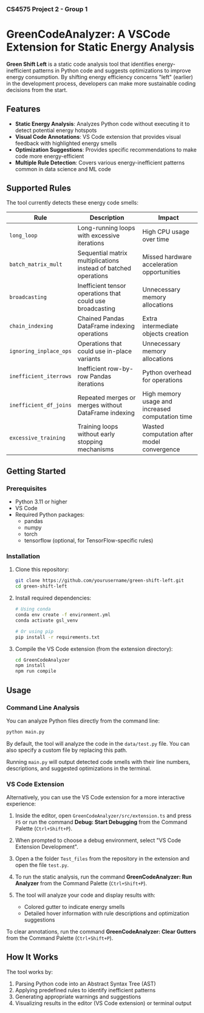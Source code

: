 ### CS4575 Project 2 - Group 1
# GreenCodeAnalyzer: A VSCode Extension for Static Energy Analysis

**Green Shift Left** is a static code analysis tool that identifies energy-inefficient patterns in Python code and suggests optimizations to improve energy consumption. By shifting energy efficiency concerns "left" (earlier) in the development process, developers can make more sustainable coding decisions from the start.

## Features

- **Static Energy Analysis**: Analyzes Python code without executing it to detect potential energy hotspots
- **Visual Code Annotations**: VS Code extension that provides visual feedback with highlighted energy smells
- **Optimization Suggestions**: Provides specific recommendations to make code more energy-efficient
- **Multiple Rule Detection**: Covers various energy-inefficient patterns common in data science and ML code

## Supported Rules

The tool currently detects these energy code smells:

| Rule    | Description | Impact |
|---------|-------------|--------|
| `long_loop` | Long-running loops with excessive iterations | High CPU usage over time |
| `batch_matrix_mult` | Sequential matrix multiplications instead of batched operations | Missed hardware acceleration opportunities |
| `broadcasting` | Inefficient tensor operations that could use broadcasting | Unnecessary memory allocations |
| `chain_indexing` | Chained Pandas DataFrame indexing operations | Extra intermediate objects creation |
| `ignoring_inplace_ops` | Operations that could use in-place variants | Unnecessary memory allocations |
| `inefficient_iterrows` | Inefficient row-by-row Pandas iterations | Python overhead for operations |
| `inefficient_df_joins` | Repeated merges or merges without DataFrame indexing | High memory usage and increased computation time |
| `excessive_training` | Training loops without early stopping mechanisms | Wasted computation after model convergence |

## Getting Started

### Prerequisites

- Python 3.11 or higher
- VS Code
- Required Python packages:
  - pandas
  - numpy
  - torch
  - tensorflow (optional, for TensorFlow-specific rules)

### Installation

1. Clone this repository:
   ```bash
   git clone https://github.com/yourusername/green-shift-left.git
   cd green-shift-left
   ```

2. Install required dependencies:
   ```bash
   # Using conda
   conda env create -f environment.yml
   conda activate gsl_venv
   
   # Or using pip
   pip install -r requirements.txt
   ```

3. Compile the VS Code extension (from the extension directory):
   ```bash
   cd GreenCodeAnalyzer
   npm install
   npm run compile
   ```

## Usage

### Command Line Analysis

You can analyze Python files directly from the command line:

```bash
python main.py
```

By default, the tool will analyze the code in the `data/test.py` file. You can also specify a custom file by replacing this path.

Running `main.py` will output detected code smells with their line numbers, descriptions, and suggested optimizations in the terminal.

### VS Code Extension

Alternatively, you can use the VS Code extension for a more interactive experience:

1. Inside the editor, open `GreenCodeAnalyzer/src/extension.ts` and press `F5` or run the command **Debug: Start Debugging** from the Command Palette (`Ctrl+Shift+P`). 
2. When prompted to choose a debug environment, select "VS Code Extension Development".

3. Open a the folder `Test_files` from the repository in the extension and open the file `test.py`.

4. To run the static analysis, run the command **GreenCodeAnalyzer: Run Analyzer** from the Command Palette (`Ctrl+Shift+P`).

5. The tool will analyze your code and display results with:
   - Colored gutter to indicate energy smells
   - Detailed hover information with rule descriptions and optimization suggestions

To clear annotations, run the command **GreenCodeAnalyzer: Clear Gutters** from the Command Palette (`Ctrl+Shift+P`).

## How It Works

The tool works by:
1. Parsing Python code into an Abstract Syntax Tree (AST)
2. Applying predefined rules to identify inefficient patterns
3. Generating appropriate warnings and suggestions
4. Visualizing results in the editor (VS Code extension) or terminal output
